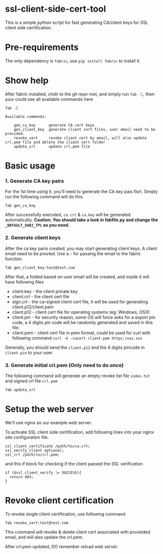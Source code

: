 # ssl-client-side-cert-tool

This is a simple python script for fast generating CA/client keys for SSL client side certification.

# Pre-requirements

The only dependency is `fabric`, use `pip install fabric` to install it.

# Show help

After fabric installed, chdir to the git repo root, and simply run `fab -l`, then your could see all available commands here

```
fab -l

Available commands:

    gen_ca_key      generate CA cert keys
    gen_client_key  generate client cert files, user email need to be provided.
    revoke_cert     revoke client cert by email, will also update crl.pem file and delete the client cert folder
    update_crl      update crl.pem file
```

# Basic usage

### 1. Generate CA key pairs
For the 1st time using it, you'll need to generate the CA key pais fisrt. Simply run the following command will do this.

```
fab gen_ca_key
```

After successfully executed, `ca.crt` & `ca.key` will be generated automatically. 
**Caution: You should take a look in fabfile.py and change the `_DEFAULT_SUBJ_TPL` as you need.**

### 2. Generate client keys

After the ca key paris created, you may start generating client keys. A client email need to be provied. Use a `:` for passing the email to the fabric function.

```
fab gen_client_key:test@test.com
```

After that, a folded based on user email will be created, and inside it will have following files


* client.key - the client private key
* client.crt - the client cert file
* sign.crt   - the ca-signed client cert file, it will be used for generating client.p12/client.pem
* client.p12 - client cert file for operating systems (eg: Windows, OSX)
* client.pin - for security reason, some OS will force asks for a export pin code, a 4 digits pin code will be randomly generated and saved in this file.
* client.pem - client cert file in pem format, could be used for curl with following command `curl -k -cacert client.pem https:/xxx.xxx`

Generally, you should send the `client.p12` and the 4 digits pincode in `client.pin` to your user.

### 3. Generate initial crl.pem (Only need to do once)

The following command will generate an empty revoke list file `index.txt` and signed crl file `crl.pem`

```
fab update_crl
```

# Setup the web server

We'll use nginx as our example web server.

To activate SSL client side certification, add following lines into your nginx site configuration file.

```
ssl_client_certificate /path/to/ca.crt;
ssl_verify_client optional;
ssl_crl /path/to/crl.pem;
```

and this if block for checking if the client passed the SSL verification

```
if ($ssl_client_verify != SUCCESS){
  return 403;
}
```

# Revoke client certification

To revoke single client certification, use following command

```
fab revoke_cert:test@test.com
```

This command will revoke & delete client cert associated with provieded email, and will also update the crl.pem.

After crl.pem updated, DO remember reload web server.
